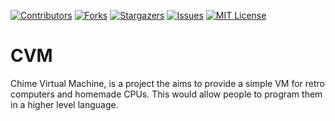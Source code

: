 [![Contributors][contributors-shield]][contributors-url]
[![Forks][forks-shield]][forks-url]
[![Stargazers][stars-shield]][stars-url]
[![Issues][issues-shield]][issues-url]
[![MIT License][license-shield]][license-url]


# CVM #
Chime Virtual Machine, is a project the aims to provide a simple VM for retro computers and homemade CPUs. This would allow people to program them in a higher level language.



[contributors-shield]: https://img.shields.io/github/contributors/himehowareu/CVM.svg?style=for-the-badge
[contributors-url]: https://github.com/himehowareu/CVM/graphs/contributors
[forks-shield]: https://img.shields.io/github/forks/himehowareu/CVM.svg?style=for-the-badge
[forks-url]: https://github.com/himehowareu/CVM/network/members
[stars-shield]: https://img.shields.io/github/stars/himehowareu/CVM.svg?style=for-the-badge
[stars-url]: https://github.com/himehowareu/CVM/stargazers
[issues-shield]: https://img.shields.io/github/issues/himehowareu/CVM.svg?style=for-the-badge
[issues-url]: https://github.com/himehowareu/CVM/issues
[license-shield]: https://img.shields.io/github/license/himehowareu/CVM.svg?style=for-the-badge
[license-url]: https://github.com/himehowareu/CVM/blob/master/LICENSE.txt